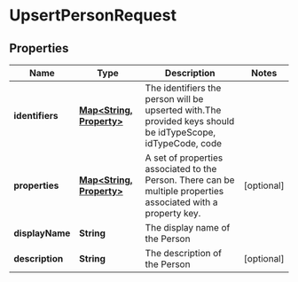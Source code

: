 

# UpsertPersonRequest


## Properties

Name | Type | Description | Notes
------------ | ------------- | ------------- | -------------
**identifiers** | [**Map&lt;String, Property&gt;**](Property.md) | The identifiers the person will be upserted with.The provided keys should be idTypeScope, idTypeCode, code | 
**properties** | [**Map&lt;String, Property&gt;**](Property.md) | A set of properties associated to the Person. There can be multiple properties associated with a property key. |  [optional]
**displayName** | **String** | The display name of the Person | 
**description** | **String** | The description of the Person |  [optional]



